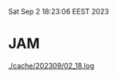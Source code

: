 Sat Sep  2 18:23:06 EEST 2023
# JAM
<a href='./cache/202309/02_18.log'>./cache/202309/02_18.log</a>
